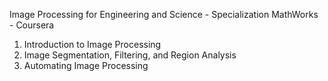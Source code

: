 Image Processing for Engineering and Science - Specialization
MathWorks - Coursera
1. Introduction to Image Processing
2. Image Segmentation, Filtering, and Region Analysis
3. Automating Image Processing

